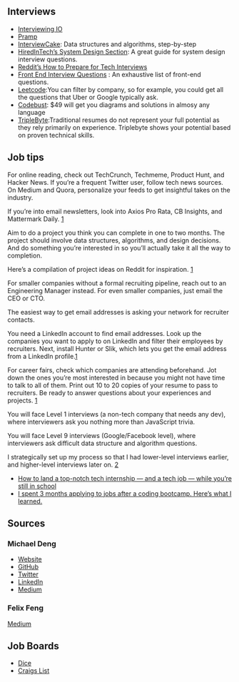## Interviews
  * <a href="https://interviewing.io" target="_blank">Interviewing IO</a>
  * <a href="https://pramp.com" target="_blank">Pramp</a>
  * <a href="https://www.interviewcake.com/" target="_blank">InterviewCake</a>:  Data structures and algorithms, step-by-step 
  * <a href="https://www.hiredintech.com/classrooms/system-design/lesson/60" target="_blank">HiredInTech’s System Design Section</a>: A great guide for system design interview questions.  
  * <a href="https://www.reddit.com/r/cscareerquestions/comments/1jov24/heres_how_to_prepare_for_tech_interviews/" target="_blank">Reddit’s How to Prepare for Tech Interviews</a>
  * <a href="https://github.com/h5bp/Front-end-Developer-Interview-Questions">Front End Interview Questions</a> : An exhaustive list of front-end questions.
  * <a href="https://leetcode.com/" target="_blank">Leetcode</a>:You can filter by company, so for example, you could get all the questions that Uber or Google typically ask.
  * <a target="_blank" href=https://www.educative.io/courses/coderust-hacking-the-coding-interview>Codebust</a>: $49 will get you diagrams and solutions in almosy any language
  * <a href="https://triplebyte.com">TripleByte</a>:Traditional resumes do not represent your full potential as they rely primarily on experience. Triplebyte shows your potential based on proven technical skills.
  
  

## Job tips

<p>For online reading, check out TechCrunch, Techmeme, Product Hunt, and Hacker News. If you’re a frequent Twitter user, follow tech news sources. On Medium and Quora, personalize your feeds to get insightful takes on the industry.

If you’re into email newsletters, look into Axios Pro Rata, CB Insights, and Mattermark Daily.      <a href="#link1">1</a> </p> 

<p>Aim to do a project you think you can complete in one to two months. The project should involve data structures, algorithms, and design decisions. And do something you’re interested in so you’ll actually take it all the way to completion.

Here’s a compilation of project ideas on Reddit for inspiration. <a href="#link1">1</a> </p>

<p>For smaller companies without a formal recruiting pipeline, reach out to an Engineering Manager instead. For even smaller companies, just email the CEO or CTO.

The easiest way to get email addresses is asking your network for recruiter contacts.

You need a LinkedIn account to find email addresses. Look up the companies you want to apply to on LinkedIn and filter their employees by recruiters. Next, install Hunter or Slik, which lets you get the email address from a LinkedIn profile.<a href="#link1">1</a> </p>


<p>For career fairs, check which companies are attending beforehand. Jot down the ones you’re most interested in because you might not have time to talk to all of them. Print out 10 to 20 copies of your resume to pass to recruiters. Be ready to answer questions about your experiences and projects.    <a href="#link1">1</a>  </p>




 <p>You will face Level 1 interviews (a non-tech company that needs any dev), where interviewers ask you nothing more than JavaScript trivia.

You will face Level 9 interviews (Google/Facebook level), where interviewers ask difficult data structure and algorithm questions.



I strategically set up my process so that I had lower-level interviews earlier, and higher-level interviews later on.  <a href="#link2">2</a>
 </p>






- <a id="link1" href="https://www.freecodecamp.org/news/how-to-land-a-top-notch-tech-job-as-a-student-5c97fec82f3d/?fbclid=IwAR0RNes8YHYkhEySvoCnfYFl5nuQ4G0ZJ3POUP8IL9mGA9eiwtNz2hTpjDc" target="_blank">How to land a top-notch tech internship — and a tech job — while you’re still in school</a>
- <a id="link2" href="https://www.freecodecamp.org/news/5-key-learnings-from-the-post-bootcamp-job-search-9a07468d2331/
" target="_blank">I spent 3 months applying to jobs after a coding bootcamp. Here’s what I learned.</a> 





## Sources

### Michael Deng

* <a href="https://michaeldeng.me/" target="_blank">Website</a>
* <a href="https://github.com/michael-deng" target="_blank">GitHub</a>
* <a href="https://twitter.com/themichaeldeng" taget="_blank">Twitter</a>
* <a href="https://www.linkedin.com/in/michael-deng/" taget="_blank">LinkedIn</a>
* <a href="https://medium.com/@michael_deng" taget="_blank">Medium</a>



### Felix Feng

<a href="https://medium.com/@felixfeng" taget="_blank">Medium</a>


## Job Boards

* <a href="https://www.dice.com/" target="_blank">Dice</a>
* <a href="https://www.craigslist.org/about/scams" target="_blank">Craigs List</a>


